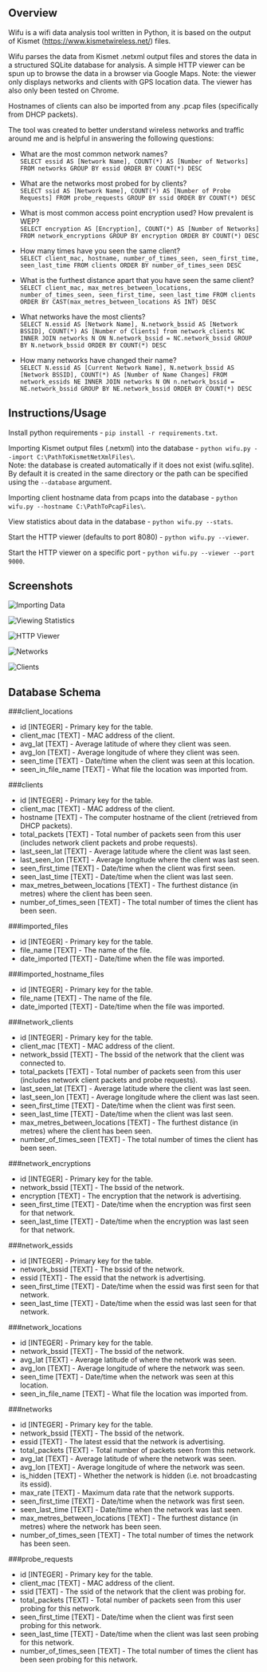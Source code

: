 ## Overview 
Wifu is a wifi data analysis tool written in Python, it is based on the output of Kismet (https://www.kismetwireless.net/) files.

Wifu parses the data from Kismet .netxml output files and stores the data in a structured SQLite database for analysis. A simple HTTP viewer can be spun up to browse the data in a browser via Google Maps. Note: the viewer only displays networks and clients with GPS location data. The viewer has also only been tested on Chrome.

Hostnames of clients can also be imported from any .pcap files (specifically from DHCP packets).

The tool was created to better understand wireless networks and traffic around me and is helpful in answering the following questions:  

- What are the most common network names?  
`SELECT essid AS [Network Name], COUNT(*) AS [Number of Networks] FROM networks GROUP BY essid ORDER BY COUNT(*) DESC`

- What are the networks most probed for by clients?  
`SELECT ssid AS [Network Name], COUNT(*) AS [Number of Probe Requests] FROM probe_requests GROUP BY ssid ORDER BY COUNT(*) DESC`

- What is most common access point encryption used? How prevalent is WEP?  
`SELECT encryption AS [Encryption], COUNT(*) AS [Number of Networks] FROM network_encryptions GROUP BY encryption ORDER BY COUNT(*) DESC`

- How many times have you seen the same client?  
`SELECT client_mac, hostname, number_of_times_seen, seen_first_time, seen_last_time FROM clients ORDER BY number_of_times_seen DESC`

- What is the furthest distance apart that you have seen the same client?  
`SELECT client_mac, max_metres_between_locations, number_of_times_seen, seen_first_time, seen_last_time FROM clients ORDER BY CAST(max_metres_between_locations AS INT) DESC`

- What networks have the most clients?  
`SELECT N.essid AS [Network Name], N.network_bssid AS [Network BSSID], COUNT(*) AS [Number of Clients] from network_clients NC INNER JOIN networks N ON N.network_bssid = NC.network_bssid GROUP BY N.network_bssid ORDER BY COUNT(*) DESC`

- How many networks have changed their name?  
`SELECT N.essid AS [Current Network Name], N.network_bssid AS [Network BSSID], COUNT(*) AS [Number of Name Changes] FROM network_essids NE INNER JOIN networks N ON n.network_bssid = NE.network_bssid GROUP BY NE.network_bssid ORDER BY COUNT(*) DESC`

## Instructions/Usage
Install python requirements - `pip install -r requirements.txt`.

Importing Kismet output files (.netxml) into the database - `python wifu.py --import C:\PathToKismetNetXmlFiles\`.  
Note: the database is created automatically if it does not exist (wifu.sqlite). By default it is created in the same directory or the path can be specified using the `--database` argument.

Importing client hostname data from pcaps into the database - `python wifu.py --hostname C:\PathToPcapFiles\`.

View statistics about data in the database - `python wifu.py --stats`.

Start the HTTP viewer (defaults to port 8080) - `python wifu.py --viewer`.

Start the HTTP viewer on a specific port - `python wifu.py --viewer --port 9000`.

## Screenshots
![Importing Data](https://raw.githubusercontent.com/darkosancanin/wifu/master/images/console_importing_data.png)

![Viewing Statistics](https://raw.githubusercontent.com/darkosancanin/wifu/master/images/console_stats.png)

![HTTP Viewer](https://raw.githubusercontent.com/darkosancanin/wifu/master/images/console_viewer.png)

![Networks](https://raw.githubusercontent.com/darkosancanin/wifu/master/images/networks.png)

![Clients](https://raw.githubusercontent.com/darkosancanin/wifu/master/images/clients.png)

## Database Schema
###client_locations
- id [INTEGER] - Primary key for the table.
- client_mac [TEXT] - MAC address of the client.
- avg_lat [TEXT] - Average latitude of where they client was seen.
- avg_lon [TEXT] - Average longitude of where they client was seen.
- seen_time [TEXT] - Date/time when the client was seen at this location.
- seen_in_file_name [TEXT] - What file the location was imported from.

###clients
- id [INTEGER] - Primary key for the table.
- client_mac [TEXT] - MAC address of the client.
- hostname [TEXT] - The computer hostname of the client (retrieved from DHCP packets).
- total_packets [TEXT] - Total number of packets seen from this user (includes network client packets and probe requests).
- last_seen_lat [TEXT] - Average latitude where the client was last seen.
- last_seen_lon [TEXT] - Average longitude where the client was last seen.
- seen_first_time [TEXT] - Date/time when the client was first seen.
- seen_last_time [TEXT] - Date/time when the client was last seen.
- max_metres_between_locations [TEXT] - The furthest distance (in metres) where the client has been seen.
- number_of_times_seen [TEXT] - The total number of times the client has been seen.

###imported_files
- id [INTEGER] - Primary key for the table.
- file_name [TEXT] - The name of the file.
- date_imported [TEXT] - Date/time when the file was imported.

###imported_hostname_files
- id [INTEGER] - Primary key for the table.
- file_name [TEXT] - The name of the file.
- date_imported [TEXT] - Date/time when the file was imported.

###network_clients
- id [INTEGER] - Primary key for the table.
- client_mac [TEXT] - MAC address of the client.
- network_bssid [TEXT] - The bssid of the network that the client was connected to.
- total_packets [TEXT] - Total number of packets seen from this user (includes network client packets and probe requests).
- last_seen_lat [TEXT] - Average latitude where the client was last seen.
- last_seen_lon [TEXT] - Average longitude where the client was last seen.
- seen_first_time [TEXT] - Date/time when the client was first seen.
- seen_last_time [TEXT] - Date/time when the client was last seen.
- max_metres_between_locations [TEXT] - The furthest distance (in metres) where the client has been seen.
- number_of_times_seen [TEXT] - The total number of times the client has been seen.

###network_encryptions
- id [INTEGER] - Primary key for the table.
- network_bssid [TEXT] - The bssid of the network.
- encryption [TEXT] - The encryption that the network is advertising.
- seen_first_time [TEXT] - Date/time when the encryption was first seen for that network.
- seen_last_time [TEXT] - Date/time when the encryption was last seen for that network.

###network_essids
- id [INTEGER] - Primary key for the table.
- network_bssid [TEXT] - The bssid of the network.
- essid [TEXT] - The essid that the network is advertising.
- seen_first_time [TEXT] - Date/time when the essid was first seen for that network.
- seen_last_time [TEXT] - Date/time when the essid was last seen for that network.

###network_locations
- id [INTEGER] - Primary key for the table.
- network_bssid [TEXT] - The bssid of the network.
- avg_lat [TEXT] - Average latitude of where the network was seen.
- avg_lon [TEXT] - Average longitude of where the network was seen.
- seen_time [TEXT] - Date/time when the network was seen at this location.
- seen_in_file_name [TEXT] - What file the location was imported from.

###networks
- id [INTEGER] - Primary key for the table.
- network_bssid [TEXT] - The bssid of the network.
- essid [TEXT] - The latest essid that the network is advertising.
- total_packets [TEXT] - Total number of packets seen from this network.
- avg_lat [TEXT] - Average latitude of where the network was seen.
- avg_lon [TEXT] - Average longitude of where the network was seen.
- is_hidden [TEXT] - Whether the network is hidden (i.e. not broadcasting its essid).
- max_rate [TEXT] - Maximum data rate that the network supports.
- seen_first_time [TEXT] - Date/time when the network was first seen.
- seen_last_time [TEXT] - Date/time when the network was last seen.
- max_metres_between_locations [TEXT] - The furthest distance (in metres) where the network has been seen.
- number_of_times_seen [TEXT] - The total number of times the network has been seen.

###probe_requests
- id [INTEGER] - Primary key for the table.
- client_mac [TEXT] - MAC address of the client.
- ssid [TEXT] - The ssid of the network that the client was probing for.
- total_packets [TEXT] - Total number of packets seen from this user probing for this network.
- seen_first_time [TEXT] - Date/time when the client was first seen probing for this network.
- seen_last_time [TEXT] - Date/time when the client was last seen probing for this network.
- number_of_times_seen [TEXT] - The total number of times the client has been seen probing for this network.
